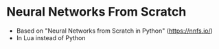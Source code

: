 # Neural Networks From Scratch

- Based on "Neural Networks from Scratch in Python" (https://nnfs.io/)
- In Lua instead of Python
